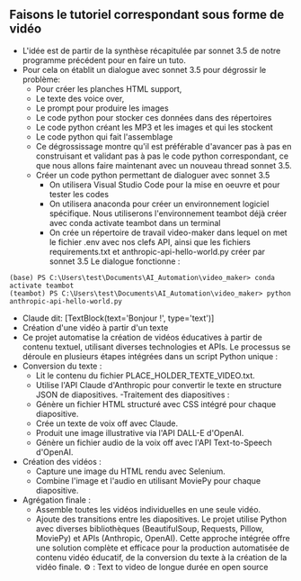 ## Faisons le tutoriel correspondant sous forme de vidéo
- L'idée est de partir de la synthèse récapitulée par sonnet 3.5 de notre programme précédent pour en faire un tuto.
- Pour cela on établit un dialogue avec sonnet 3.5 pour dégrossir le problème:
   -  Pour créer les planches HTML support,
    - Le texte des voice over,
    - Le prompt pour produire les images
    - Le code python pour stocker ces données dans des répertoires
    - Le code python créant les MP3 et les images et qui les stockent
    - Le code python qui fait l'assemblage
    - Ce dégrossissage montre qu'il est préférable d'avancer pas à pas en construisant et validant pas à pas le code python correspondant, ce que nous allons faire maintenant avec un nouveau thread sonnet 3.5.
  - Créer un code python permettant de dialoguer avec sonnet 3.5
      - On utilisera Visual Studio Code pour la mise en oeuvre et pour tester les codes
      - On utilisera anaconda pour créer un environnement logiciel spécifique. Nous utiliserons l'environnement teambot déjà créer avec conda activate teambot dans un terminal
      - On crée un répertoire de travail video-maker dans lequel on met le fichier .env avec nos clefs API, ainsi que les fichiers requirements.txt et anthropic-api-hello-world.py créer par sonnet 3.5
    Le dialogue fonctionne :

```
(base) PS C:\Users\test\Documents\AI_Automation\video_maker> conda activate teambot
(teambot) PS C:\Users\test\Documents\AI_Automation\video_maker> python anthropic-api-hello-world.py
```
- Claude dit: [TextBlock(text='Bonjour !', type='text')]
- Création d'une vidéo à partir d'un texte
- Ce projet automatise la création de vidéos éducatives à partir de contenu textuel, utilisant diverses technologies et APIs. Le processus se déroule en plusieurs étapes intégrées dans un script Python unique :
- Conversion du texte :
  - Lit le contenu du fichier PLACE_HOLDER_TEXTE_VIDEO.txt.
  - Utilise l'API Claude d'Anthropic pour convertir le texte en structure JSON de diapositives.
-Traitement des diapositives :
  - Génère un fichier HTML structuré avec CSS intégré pour chaque diapositive.
  - Crée un texte de voix off avec Claude.
  - Produit une image illustrative via l'API DALL-E d'OpenAI.
  - Génère un fichier audio de la voix off avec l'API Text-to-Speech d'OpenAI.
- Création des vidéos :
  - Capture une image du HTML rendu avec Selenium.
  - Combine l'image et l'audio en utilisant MoviePy pour chaque diapositive.
- Agrégation finale :
  - Assemble toutes les vidéos individuelles en une seule vidéo.
  - Ajoute des transitions entre les diapositives.
Le projet utilise Python avec diverses bibliothèques (BeautifulSoup, Requests, Pillow, MoviePy) et APIs (Anthropic, OpenAI).
Cette approche intégrée offre une solution complète et efficace pour la production automatisée de contenu vidéo éducatif, de la conversion du texte à la création de la vidéo finale.
⚙️ : Text to video de longue durée en open source
